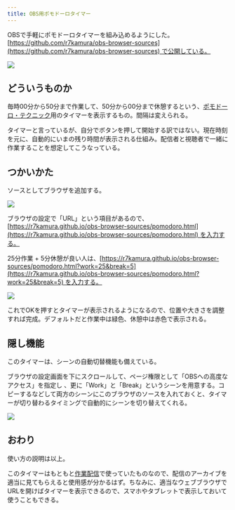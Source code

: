 ```yaml
---
title: OBS用ポモドーロタイマー
---
```

OBSで手軽にポモドーロタイマーを組み込めるようにした。[https://github.com/r7kamura/obs-browser-sources](https://github.com/r7kamura/obs-browser-sources) で公開している。

![](https://lh3.googleusercontent.com/docs/ADP-6oHTmsN86TQeExpacFnCFKYHea6LyAvdec2Cy1gOgDY6Ma1SDQQOjnrhpy5IR3q-aoufQ9B4Y9B1WjkoMG_UBaGtm13nmXVekDh8YFSYv7k_8pwg6vZNCKX3xb1kg0givqzwCLc9RLsgZv01Nb9bWaCNfpukLadmgvYWwwArsoNvPPkpVSHVmQgc3i_99B6Lcbh7Z5g1kWeRaonN_gtaw4A1uGkqflKwLOfk-u8jt6Y8YY4IvxuEL6B2J0AX-DSD-ggOKmt3C7hiaHJiLtXDJPwBsR1SZlxs1CXkw-KXLitalo2Ho86HmULw0XH_8xaPjpeOFGKFcQq_jlx6D4LpJQBTL2jrmrIchKMmOKN66uB4PfQ275d-HgCtsR1eb7DdjgFlntliVQcsAew3ZQ45IsssN9aWJSldW3RAFPpv0IefyzKaZBpwmoWMQpLiALAwR1w2SHndVwCHPS98n-yCz5bWg-YOBXuRdYwsPWfayFBjePaLqJGCmTSU98wXZsoebOYobvFIJXoM41DsasevnD9SJSI1pBr25t6PyiTpubXhwtZ_odtBNGQocW7NAfMoKrXXWl65_tetkqwR3JMed8Yk3JKzccQi6YiyjDU1-3AD4ScH3XvJ3GbUdFiQhlgvbrscrm6RcCkOv_PCRxQuC-ra9aj3W_sjR6GhIZbcx9YSXdo81MBSP0eHcjcAbe3mrOyLhJcFJHv4AUKyjx7-VxQ618sqHG5GqLVGvlqUDaLm31EtbKGj3KY3GUAEnJv9A9VaEiwsOdTPDpC5ixR-nKwv4sB9ngZgny6KGZIJYztALsZKAO_wRU1tv01L8GNO_VaaJ-Uc0dkMGAYfO2lToDR-4Y1XJ_EWdeDxb2qj-Fa8t1Ta0HNtUrmz_y6zu9RF4NPFjEh9F6yHZ1XLdWyVPLSFJPJ6JmfhiEJDu3ZnpEfsP5_R2caXiKQoAdoh-m04mqiadMrTaVpiLC3frsRnXAyahGfrMScFnwZ1OY0G_Q6o4b82FfedgVBnnDAdeXOXDQchj-U6W9hY7GAdjzMhqJZkl2mYj_zrKrsUDsOt2SPGZLSR4NxffT4NKDcLCAO206wqJvKZEgzR2yBiOb2vOTz07zKIU4du4gocBD1GoA35fqrOMNYbBStenELVdb2_scYuMcBpBeq58PXthQiM3G-UaCPygETipicOlSqS3zsBkyrNsSRnApS-xKkqU3uarEcu-coy_I1tcQEfch8kTK7ebqDkbUOyILLBKznygpJUeSET)

どういうものか
-------

毎時00分から50分まで作業して、50分から00分まで休憩するという、[ポモドーロ・テクニック](https://ja.wikipedia.org/wiki/%E3%83%9D%E3%83%A2%E3%83%89%E3%83%BC%E3%83%AD%E3%83%BB%E3%83%86%E3%82%AF%E3%83%8B%E3%83%83%E3%82%AF)用のタイマーを表示するもの。間隔は変えられる。

タイマーと言っているが、自分でボタンを押して開始する訳ではない。現在時刻を元に、自動的にいまの残り時間が表示される仕組み。配信者と視聴者で一緒に作業することを想定してこうなっている。

つかいかた
-----

ソースとしてブラウザを追加する。

![](https://lh3.googleusercontent.com/docs/ADP-6oFWbLvX4eDflt7YSvxH6M59y5_224EJ4cd_2TrFWTul9pV3B-fJmIBSxUTmcWf5DM9QcgTx6hzH_y8zutsR__LKaVVNNYwY1rB1jZwQOnbt20zsWyPErKcihAYKJSyqEwV0evf5wKa401xAA-u6ahLRM3d66cX-0p8CiLKO9PpJwWQFeIxjCIdTHmLT8O4kPrq5tBJRQL-QjeMNqeuqxaVVBd18-t2opAYFie06xxiL8Z6rUEWqRsIvJfM3MiTwTBKKB1cV6UIL8B54qKoM-HiPujSVsapzEEJRDfMQIwchdfFtBG052YfM7ya-iglIr6gXYRCS0k7_CLv61aPM7kLjdrycsQ4MHdWNWSF9EQmnI3OgVlJ_r0z_c-KgfR4xsHT_3HYsyply4qZvg3AkfUBzP_0ioC8ach2CTWE1SHvMVuYJx5Qv6IxjmfpKD_InPRHRsetcx27iQNpxrprI1Llw7TefZ1Mx9J4SYyU-khAzs50NRbkS2sLzbqJ4_nIHVapHaSH4y5MXw4wDDvdSx1txyc5Mecex-aP4xkXsB-azF0izg-42WtuhJy-jRDLRkiMLWPQdXey5FawEMA963TWZNiVXbptCdDJVFfGQCgmy0WDOTcO_Nwx_JmWtZGOR4jom-9PY6Qy5AUhQXpE_z1CCkCAXvr_NE_u3A72BW5VKGVJ-wYJGmV8hbGYcuUF3_fUXaFdiuzbYy1s2ARuVuZ4zTcgwcF1OKz7c7pUhgkzOLKZTeai281xqNN-a0tZKMuMoq8JrITjM9_bOKIoLV9Xz1tT_ktfogUF0sis9jjeh5Yal82VMARrPhh5z-2OzoQk-iXEcdbYzEcXjB4TsYDYnPwFNUCJXopKbQZsJ5FbowrFTHyTAhm4SsEhV0W7sj1yM6-s_FJPvR-WGiXFI4mt5-2bFFiKwADa821rYb8Xp96pa7SKDyCbZ--6DLtMF_UVYMZgD3qND61ytHIScCMi0IuNYVczFaqFmYovcePkqmvxgTNjRRBPpwqShsSHiRumFtBFG2Ah4F5zs6XJ-jhivUaRH9jpZ-heMsWXn2jspYSI52qKiWV8XAH6Aes3Mt4YJxKdJEl3dUpq2i761yCb38XnE8n_HVEwJSOliII-BNXzpXLgneGrycjWsWcWd883Mi3BH0hp-3DC2766M1WhyeJpTZOtPyhRMrITGvmW56DDheW2vhbKY0ESEEUTzXRdFST5yR8nT-kpMqNXtRhf02pNcTWmXcRcvBkHIS71-Y1D9)

ブラウザの設定で「URL」という項目があるので、[https://r7kamura.github.io/obs-browser-sources/pomodoro.html](https://r7kamura.github.io/obs-browser-sources/pomodoro.html) を入力する。

25分作業 + 5分休憩が良い人は、[https://r7kamura.github.io/obs-browser-sources/pomodoro.html?work=25&break=5](https://r7kamura.github.io/obs-browser-sources/pomodoro.html?work=25&break=5) を入力する。

![](https://lh3.googleusercontent.com/docs/ADP-6oFuutwzNwPL25-KJ7T9HCfBi-_wrqL6lBKT8F8wr9HtYOSuevqktdRxxuckm342j5JrbYPvUZQn3IoYWEI2FNtYNRXxI12CEWHWaKI_iQA-DOa3PnoyI3KemT5sISdKSNLaclB7PxLW9OqbAVnponolkK9eImT68yAD88Atsmx99pqRa6I7p7yERGQJ28pdgLOVGDq3Qq-4IyhHu3WgnypZDlJNIzIIrsPoNG_UkOUXQzvpLoeuK4XzS-Aa9Wt5uvJ1u0uAymoUGj8yLV6YAIwEzXPscKLZ6GCNCIQ_5bTZGho6JiAVscGS0jNT3DfinLISUpMzPqJkxkqD18KfS9h50Iwbj1UgG6aLa4lDjjkdGm_qAXKRxQclhFH5IK4VMmkrZkzMLPuwxz925fORDXftGXEJAIm4tSpmdi3hjBmKLwJh3rsa_0GLdHsZwCiloQVVCC6RW7cHG5_umLvBfmgp5osdHYQbPHeAthz5014hIZ6BDHMj9Upr8ulgC0XglxwWZwyVbdo7BUy5D7dyPubd20LSU7mPx4UXchQiE144k8EiIwWAt4wQS5i_6Cf10mT-UH-z4GoFKGhZqbIl6-anwAqo7OxEprvgcDcsI41lQYF5mzwTUcq-oOQKtlPi0jasrJ-Y7q-tPW7YBr56fHzkpyQUlHtwy3Ha5H2QlmxJwIuwyuHH0QxU4NlWFo70e-uyb8LQEMLV_Xsru30wQr7DOkO_uFdRzy6SiuciNIIk-RoVBKOYjjF6xWEAFbUmOm1xYhwO_Fps6urqJUs9o3Utzy5XIXbYG9R88Q-Hw3B4sG_6oILNYmyU-anZLrsLk_PdxJTrT6cP1ioZTFP2RAPdrdNKI1ne2nUIvV3yg3Y8R4vNO4z99mwoYSX3ixhn2ALrUkt-VgR2YX-Q4igl3tSxiiMisPB2AYrZuOMWg-ESfy5IlAUQcGuTMmR8CwFHlGdt5Ahjop6MIssXnsL4EAtOVVw01TEvDcXnKxAXGDHs23lf6lS51ZZ3C0-0yASTP9G5RPEms_74oXIzU8Xjz4bOkShSXHf4eOh4-vEbcVg_zHPbccoz1mxcervsFj2Ow-8bCfoiGxQ5vT_4Mzo49aKHamT68s9UEHqikdYoe-EJmbNszneGbTdRj82X3sCfONzUTkeCMR0i7saLFjnw3wR9EE7dR40b11Lh_yUaQYTU5ITjItYGTz5bs52eyp-1_eLaV4rJ5s5qqnpRuuw1rpKLAl7AKTAviZQq-RZWydP_oZOZ)

これでOKを押すとタイマーが表示されるようになるので、位置や大きさを調整すれば完成。デフォルトだと作業中は緑色、休憩中は赤色で表示される。

隠し機能
----

このタイマーは、シーンの自動切替機能も備えている。

ブラウザの設定画面を下にスクロールして、ページ権限として「OBSへの高度なアクセス」を指定し 、更に「Work」と「Break」というシーンを用意する。コピーするなどして両方のシーンにこのブラウザのソースを入れておくと、タイマーが切り替わるタイミングで自動的にシーンを切り替えてくれる。

![](https://lh3.googleusercontent.com/docs/ADP-6oGlNTAz6Lut7FEksxtY6IHvQwd1h8YyRzUBZ0v7TOmMqKPfUUyZw_2_nZneJXgvJ0RYSE20IgqLmb7GTH38urNSBzNQ2XYxyiRX2p5p_GZ_xcwxm9XU46mAqsKOeno2SmWl_Eh2REGukhNk5tmm6Z3CFPYrLGOjQG8belSRFJvoMLOZNWyI9tECEQQ-0EJ8NfjSbjM6oyJ-KonsdHxUMs17uUjq4X34elzN81IbEBXf5J-60i2excoKIbCFhD7B4AecjUufOJQiq_ZUpVfhDdVjS3XXyT8ZQVeiEzrDcrodTeR9uzABgw8tl9YlcNKlGOBPj6uIsnHA5J67ejnwTkk7O8hJ67sAzKOGZFe18qjAvlkPVyYZofEZ-r797QeD2IKTG8sir5ZQ-82oV5yR509f__cRB-BAT267gWYVWR0rl94kDrhdhSbWJTvsVk7Q7EciiQHic5DG_MTzFL654M6CwGqbY5nbpP1rno-WzGmB1btX6nn2F7BW1RfBGyRzz8E4p9SIkax2tzDF7ogWwLePyDCqllAHjXyxlv1kUkIxPJHfwP1pzEQpj7Sx3cqxJv3uzxTC_XUs0P3xa_deJjgtsmFMIs0c-mvBN7kiqDfD1mhDRfzhacb3iLMd5VNzvsEC6el5Xke9K6eN-6U6qnR-tVBYZ-07dG9ebpzIOBd5RU6CvcT0LFzNZ1FObHAu2pHng8c3lkXtt_0xXSDqRexW-i_vs_OaziuGS1novcRzLG5RdzSu1vMyb5oengGvfdmWyuB9h5GCxnC49HmgsM59rCWPZee8lMGz_4dScPutKSiXPz8X5BTo0aebV_dgczUVc_vmbzKgnvn1MLj5oOCfz5XxL6uWt4ss69hyInCmrn7pAlAdhyfna2Ggt3le8DbxxaMYfgZhTdteMFYNdiVNs3UUeJYEvOZItuXRNHlDKud6tASkg21NOTr8-TJTrsBvFeVW1Fneak0HQl_YoLsWho45PAzfIy4IoBP_8mlqjXUkDIwyzXAiEVMJm_AkLKBic72ve4YDkYlGu8XO0BvvW5jI84Y9uCHqN7Xwfy63XmWWXh401u9U2Q3phlygAksIMprVJDtViwQtleaELU67t6PyGt0uHW96Owc4O38A1C3bapGzvyqKAfJTOOdUhqTw3FmKvrJW4DLwFyWkMXfJc7mE6qs_1IY8bE5xc29uilBoTohmrs1wryNPcfhLkzR3giFUfhlQzz_VfOT8QWPucNgpaHeDOC2uSY1i56X6eN0N)

おわり
---

使い方の説明は以上。

このタイマーはもともと[作業配信](https://www.youtube.com/channel/UC5s-KpSDGzxWPWNv94PnJHw)で使っていたものなので、配信のアーカイブを適当に見てもらえると使用感が分かるはず。ちなみに、適当なウェブブラウザでURLを開けばタイマーを表示できるので、スマホやタブレットで表示しておいて使うこともできる。
